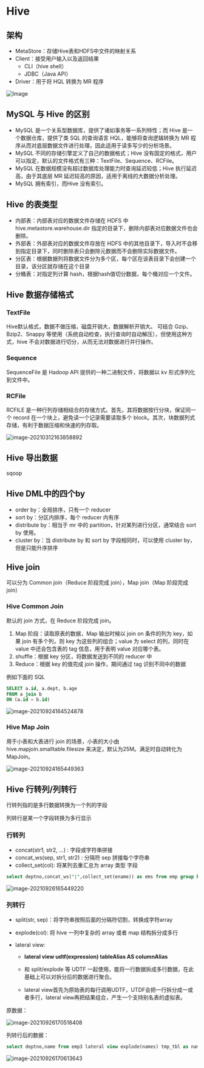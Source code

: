 # Hive

## 架构

- MetaStore：存储Hive表和HDFS中文件的映射关系
- Client：接受用户输入以及返回结果
  - CLI（hive shell）
  - JDBC（Java API）
- Driver：用于将 HQL 转换为 MR 程序

![Image](C:\Users\aasus\AppData\Local\Temp\Image.png)

## MySQL 与 Hive 的区别

- MySQL 是一个关系型数据库，提供了诸如事务等一系列特性；而 Hive 是一个数据仓库，提供了类 SQL 的查询语言 HQL，能够将查询逻辑转换为 MR 程序从而对底层数据文件进行处理，因此适用于读多写少的分析场景。
- MySQL 不同的存储引擎定义了自己的数据格式；Hive 没有固定的格式，用户可以指定，默认的文件格式有三种：TextFile、Sequence、RCFile。
- MySQL 在数据规模没有超过数据库处理能力时查询延迟较低；Hive 执行延迟高，由于其底层 MR 延迟较高的原因，适用于离线的大数据分析处理。
- MySQL 拥有索引，而Hive 没有索引。

## Hive 的表类型

- 内部表：内部表对应的数据文件存储在 HDFS 中 hive.metastore.warehouse.dir 指定的目录下，删除内部表对应数据文件也会删除。
- 外部表：外部表对应的数据文件存放在 HDFS 中的其他目录下，导入时不会移到指定目录下，同时删除表只会删除元数据而不会删除实际数据文件。
- 分区表：根据数据列将数据文件分为多个区，每个区在该表目录下会创建一个目录，该分区就存储在这个目录
- 分桶表：对指定列计算 hash，根据hash值切分数据，每个桶对应一个文件。

## Hive 数据存储格式

### TextFile

Hive默认格式，数据不做压缩，磁盘开销大，数据解析开销大。
可结合 Gzip、Bzip2、Snappy 等使用（系统自动检查，执行查询时自动解压），但使用这种方式，hive 不会对数据进行切分，从而无法对数据进行并行操作。

### Sequence

SequenceFile 是 Hadoop API 提供的一种二进制文件，将数据以 kv 形式序列化到文件中。

### RCFile

RCFILE 是一种行列存储相结合的存储方式。首先，其将数据按行分块，保证同一个 record 在一个块上，避免读一个记录需要读取多个 block。其次，块数据列式存储，有利于数据压缩和快速的列存取。

![image-20210312163858892](C:\Users\aasus\AppData\Roaming\Typora\typora-user-images\image-20210312163858892.png)

## Hive 导出数据

sqoop

## Hive DML中的四个by

- order by：全局排序，只有一个 reducer
- sort by：分区内排序，每个 reducer 内有序
- distribute by：相当于 mr 中的 partition，针对某列进行分区，通常结合 sort by 使用。
- cluster by：当 distribute by 和 sort by 字段相同时，可以使用 cluster by，但是只能升序排序



## Hive join

可以分为 Common join（Reduce 阶段完成 join），Map join（Map 阶段完成join）

### Hive Common Join

默认的 join 方式，在 Reduce 阶段完成 join。

1. Map 阶段：读取原表的数据，Map 输出时候以 join on 条件的列为 key，如果 join 有多个列，则 key 为这些列的组合；value 为 select 的列，同时在 value 中还会包含表的 tag 信息，用于表明 value 对应哪个表。
2. shuffle：根据 key 分区，将数据发送到不同的 reducer 中
3. Reduce：根据 key 的值完成 join 操作，期间通过 tag 识别不同中的数据

例如下面的 SQL

```sql
SELECT a.id, a.dept, b.age
FROM a join b
ON (a.id = b.id)
```

![image-20210924164524878](../pic/image-20210924164524878.png)

### Hive Map Join

用于小表和大表进行 join 的场景，小表的大小由 hive.mapjoin.smalltable.filesize 来决定，默认为25M。满足时自动转化为 MapJoin。

![image-20210924165449363](../pic/image-20210924165449363.png)

## Hive 行转列/列转行

行转列指的是多行数据转换为一个列的字段

列转行是某一个字段转换为多行显示

### 行转列

- concat(str1, str2, ...) : 字段或字符串拼接
- concat_ws(sep, str1, str2) : 分隔符 sep 拼接每个字符串
- collect_set(col): 将某列去重汇总为 array 类型 字段

```sql
select deptno,concat_ws("|",collect_set(ename)) as ems from emp group by deptno;
```

![image-20210926165449220](../pic/image-20210926165449220.png)

### 列转行

- split(str, sep)：将字符串按照后面的分隔符切割，转换成字符array

- explode(col): 将 hive 一列中复杂的 array 或者 map 结构拆分成多行

- lateral view: 

  - **lateral view udtf(expression) tableAlias AS columnAlias**

  - 和 split/explode 等 UDTF 一起使用，能将一行数据拆成多行数据，在此基础上可以对拆分后的数据进行聚合。
  - lateral view首先为原始表的每行调用UDTF，UTDF会把一行拆分成一或者多行，lateral view再把结果组合，产生一个支持别名表的虚拟表。

原数据：

![image-20210926170518408](../pic/image-20210926170518408.png)

列转行后的数据：

```sql
select deptno,name from emp3 lateral view explode(names) tmp_tbl as name;
```

![image-20210926170613643](../pic/image-20210926170613643.png)

